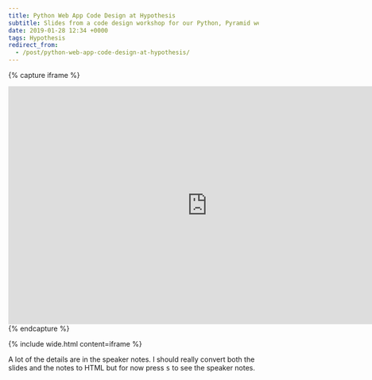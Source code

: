 ```yaml
---
title: Python Web App Code Design at Hypothesis
subtitle: Slides from a code design workshop for our Python, Pyramid web apps at Hypothesis.
date: 2019-01-28 12:34 +0000
tags: Hypothesis
redirect_from:
  - /post/python-web-app-code-design-at-hypothesis/
---
```


{% capture iframe %}
  <iframe src="https://docs.google.com/presentation/d/e/2PACX-1vROMTRE5Ep91bKSZHl6YhrMTBiytHsqsCaUxBBC5oVJbJB66GpxDwHm1MK7XSv-JAOHJBRZ5pDICVSX/embed?start=false&loop=false&delayms=3000" frameborder="0" width="800" height="479" allowfullscreen="true" mozallowfullscreen="true" webkitallowfullscreen="true"></iframe>
{% endcapture %}

{% include wide.html content=iframe %}

A lot of the details are in the speaker notes. I should really convert both the
slides and the notes to <abbr>HTML</abbr> but for now press <kbd>s</kbd> to see
the speaker notes.
